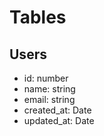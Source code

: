 # Tables
## Users
- id: number
- name: string
- email: string
- created_at: Date
- updated_at: Date

